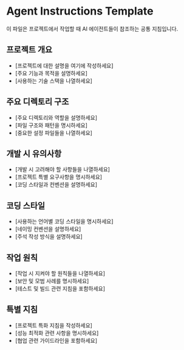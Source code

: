 # Agent Instructions Template

이 파일은 프로젝트에서 작업할 때 AI 에이전트들이 참조하는 공통 지침입니다.

## 프로젝트 개요
- [프로젝트에 대한 설명을 여기에 작성하세요]
- [주요 기능과 목적을 설명하세요]
- [사용하는 기술 스택을 나열하세요]

## 주요 디렉토리 구조
- [주요 디렉토리와 역할을 설명하세요]
- [파일 구조와 패턴을 명시하세요]
- [중요한 설정 파일들을 나열하세요]

## 개발 시 유의사항
- [개발 시 고려해야 할 사항들을 나열하세요]
- [프로젝트 특별 요구사항을 명시하세요]
- [코딩 스타일과 컨벤션을 설명하세요]

## 코딩 스타일
- [사용하는 언어별 코딩 스타일을 명시하세요]
- [네이밍 컨벤션을 설명하세요]
- [주석 작성 방식을 설명하세요]

## 작업 원칙
- [작업 시 지켜야 할 원칙들을 나열하세요]
- [보안 및 모범 사례를 명시하세요]
- [테스트 및 빌드 관련 지침을 포함하세요]

## 특별 지침
- [프로젝트 특화 지침을 작성하세요]
- [성능 최적화 관련 사항을 명시하세요]
- [협업 관련 가이드라인을 포함하세요]